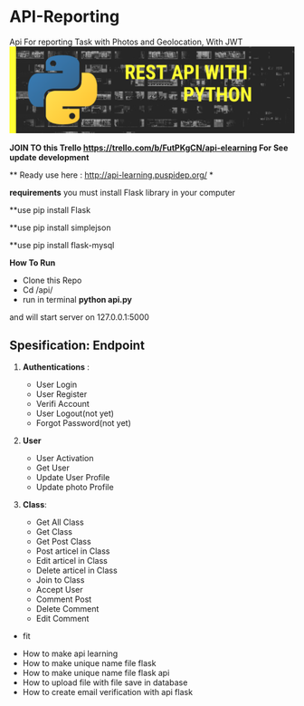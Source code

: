 # API-Reporting
Api For reporting Task with Photos and Geolocation, With JWT
![Alt text](https://raw.githubusercontent.com/nurchulis/learning-API/master/Rest%20API%20with%20python.png?raw=true "Title")

**JOIN TO this Trello https://trello.com/b/FutPKgCN/api-elearning For See update development**

** Ready use here : http://api-learning.puspidep.org/ *

**requirements**
you must install Flask library in your computer

**use pip install Flask

**use pip install simplejson

**use pip install flask-mysql

**How To Run**
- Clone this Repo
- Cd /api/
- run in terminal **python api.py**


and will start server on 127.0.0.1:5000


Spesification: Endpoint
----------------
1. **Authentications** :
    - User Login
    - User Register
    - Verifi Account
    - User Logout(not yet)
    - Forgot Password(not yet)
   
2. **User**
    - User Activation
    - Get User
    - Update User Profile
    - Update photo Profile

3. **Class**:
    - Get All Class
    - Get Class
    - Get Post Class
    - Post articel in Class
    - Edit articel in Class
    - Delete articel in Class 
    - Join to Class
    - Accept User
    - Comment Post
    - Delete Comment
    - Edit Comment
    

+ fit
- How to make api learning
- How to make unique name file flask
- How to make unique name file flask api
- How to upload file with file save in database
- How to create email verification with api flask


